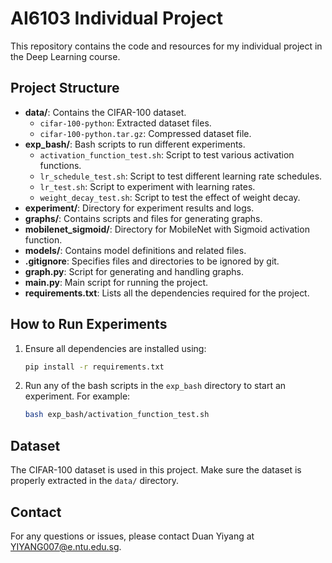 # AI6103 Individual Project

This repository contains the code and resources for my individual project in the Deep Learning course.

## Project Structure

- **data/**: Contains the CIFAR-100 dataset.
  - `cifar-100-python`: Extracted dataset files.
  - `cifar-100-python.tar.gz`: Compressed dataset file.
- **exp_bash/**: Bash scripts to run different experiments.
  - `activation_function_test.sh`: Script to test various activation functions.
  - `lr_schedule_test.sh`: Script to test different learning rate schedules.
  - `lr_test.sh`: Script to experiment with learning rates.
  - `weight_decay_test.sh`: Script to test the effect of weight decay.
- **experiment/**: Directory for experiment results and logs.
- **graphs/**: Contains scripts and files for generating graphs.
- **mobilenet_sigmoid/**: Directory for MobileNet with Sigmoid activation function.
- **models/**: Contains model definitions and related files.
- **.gitignore**: Specifies files and directories to be ignored by git.
- **graph.py**: Script for generating and handling graphs.
- **main.py**: Main script for running the project.
- **requirements.txt**: Lists all the dependencies required for the project.

## How to Run Experiments

1. Ensure all dependencies are installed using:

   ```bash
   pip install -r requirements.txt
   ```

2. Run any of the bash scripts in the `exp_bash` directory to start an experiment. For example:

   ```bash
   bash exp_bash/activation_function_test.sh
   ```

## Dataset

The CIFAR-100 dataset is used in this project. Make sure the dataset is properly extracted in the `data/` directory.

## Contact

For any questions or issues, please contact Duan Yiyang at YIYANG007@e.ntu.edu.sg.
